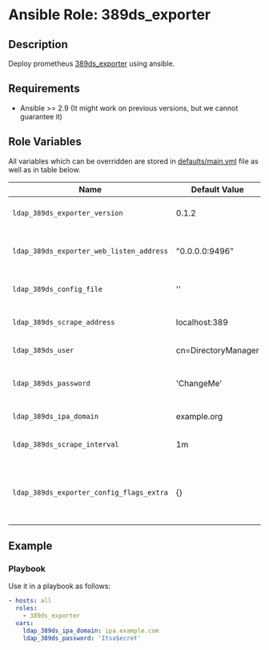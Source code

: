 # Ansible Role: 389ds_exporter

## Description

Deploy prometheus [389ds_exporter](https://github.com/terrycain/389ds_exporter) using ansible.

## Requirements

- Ansible >= 2.9 (It might work on previous versions, but we cannot guarantee it)

## Role Variables

All variables which can be overridden are stored in [defaults/main.yml](defaults/main.yml) file as well as in table below.

| Name           | Default Value | Description                        |
| -------------- | ------------- | -----------------------------------|
| `ldap_389ds_exporter_version` | 0.1.2 | 389ds_exporter package version |
| `ldap_389ds_exporter_web_listen_address` | "0.0.0.0:9496" | Address on which 389ds_exporter will listen |
| `ldap_389ds_config_file` | '' | Location of config file to use |
| `ldap_389ds_scrape_address` | localhost:389 | Address of the 389ds LDAP instance |
| `ldap_389ds_user` | cn=DirectoryManager | User to access 389ds |
| `ldap_389ds_password` | 'ChangeMe' | Password of the user accessing 389ds |
| `ldap_389ds_ipa_domain` | example.org | IPA domain to query |
| `ldap_389ds_scrape_interval` | 1m | How often to poll LDAP for data |
| `ldap_389ds_exporter_config_flags_extra` | {} | Additional configuration flags passed at startup to 389ds_exporter binary |


## Example

### Playbook

Use it in a playbook as follows:
```yaml
- hosts: all
  roles:
    - 389ds_exporter
  vars:
    ldap_389ds_ipa_domain: ipa.example.com
    ldap_389ds_password: 'Itsa$ecret'
```
